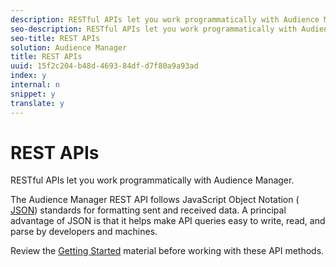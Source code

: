 ```yaml
---
description: RESTful APIs let you work programmatically with Audience Manager.
seo-description: RESTful APIs let you work programmatically with Audience Manager.
seo-title: REST APIs
solution: Audience Manager
title: REST APIs
uuid: 15f2c204-b48d-4693-84df-d7f80a9a93ad
index: y
internal: n
snippet: y
translate: y
---
```


# REST APIs

RESTful APIs let you work programmatically with Audience Manager.

The Audience Manager REST API follows JavaScript Object Notation ( [JSON](http://www.json.org/)) standards for formatting sent and received data. A principal advantage of JSON is that it helps make API queries easy to write, read, and parse by developers and machines.

Review the [Getting Started](../../c_api/c_rest_api_main/aam-api-getting-started.md#concept_2745BC64D5BD43A49DA6020E42280863) material before working with these API methods. 
